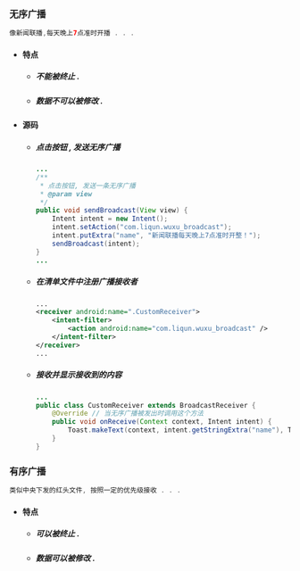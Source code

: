 ### 无序广播

```java
像新闻联播,每天晚上7点准时开播 . . .
```

* #### 特点

  * ##### 不能被终止 .
  * ##### 数据不可以被修改 .
* #### 源码

  * ##### 点击按钮 , 发送无序广播

    ```java
    ...
    /**
     * 点击按钮, 发送一条无序广播
     * @param view
     */
    public void sendBroadcast(View view) {
        Intent intent = new Intent();
        intent.setAction("com.liqun.wuxu_broadcast");
        intent.putExtra("name", "新闻联播每天晚上7点准时开整！");
        sendBroadcast(intent);
    }
    ...
    ```
  * ##### 在清单文件中注册广播接收者

    ```xml
    ...
    <receiver android:name=".CustomReceiver">
        <intent-filter>
            <action android:name="com.liqun.wuxu_broadcast" />
        </intent-filter>
    </receiver>
    ...
    ```
  * ##### 接收并显示接收到的内容

    ```java
    ...
    public class CustomReceiver extends BroadcastReceiver {
        @Override // 当无序广播被发出时调用这个方法
        public void onReceive(Context context, Intent intent) {
            Toast.makeText(context, intent.getStringExtra("name"), Toast.LENGTH_SHORT).show();
        }
    }
    ```

### 有序广播

```java
类似中央下发的红头文件, 按照一定的优先级接收 . . .
```

* #### 特点

  * ##### 可以被终止 .
  * ##### 数据可以被修改 .



